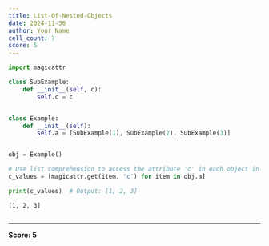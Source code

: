 ```yaml
---
title: List-Of-Nested-Objects
date: 2024-11-30
author: Your Name
cell_count: 7
score: 5
---
```


```python
import magicattr

```


```python
class SubExample:
    def __init__(self, c):
        self.c = c


```


```python

class Example:
    def __init__(self):
        self.a = [SubExample(1), SubExample(2), SubExample(3)]



```


```python
obj = Example()


```


```python
# Use list comprehension to access the attribute 'c' in each object in the list 'a'
c_values = [magicattr.get(item, 'c') for item in obj.a]

```


```python
print(c_values)  # Output: [1, 2, 3]
```

    [1, 2, 3]



```python

```


---
**Score: 5**
